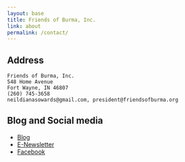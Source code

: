 ```yaml
---
layout: base
title: Friends of Burma, Inc.
link: about
permalink: /contact/
---
```



## Address

    Friends of Burma, Inc.
    548 Home Avenue
    Fort Wayne, IN 46807
    (260) 745-3658
    neildianasowards@gmail.com, president@friendsofburma.org


## Blog and Social media

- [Blog](http://blog.friendsofburma.org)
- [E-Newsletter](http://news.friendsofburma.org)
- [Facebook](https://www.facebook.com/pages/Friends-of-Burma-Inc/533976606619004)


